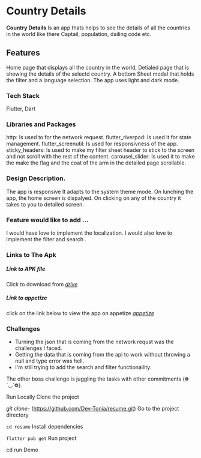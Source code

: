 # **Country Details**
**Country Details** Is an app thats helps to see the details of all the countries in the world like there Captail, population, dailing code etc.

## Features
Home page that displays all the country in the world,
Detialed page that is showing the details of the selectd country.
A bottom Sheet modal that holds the filter and a language selection.
The app uses light and dark mode.


### Tech Stack
 Flutter, Dart

### Libraries and Packages

  http: Is used to for the network request.
  flutter_riverpod: Is used it for state management.
  flutter_screenutil: Is used for responsivness of the app.
  sticky_headers: Is used to make my filter sheet header to stick to the screen and not scroll with the rest of the content.
  carousel_slider: Is used it to make the make the flag and the coat of the arm in the detailed page scrollable.




### Design Description. 
The app is responsive
It adapts to the system theme mode.
On lunching the app, the home screen is dispalyed.
On clicking on any of the country it takes to you to detailed screen.

### Feature would like to add ...
I would have love to implement the localization.
I would also love to implement the filter and search .



### Links to The Apk
##### Link to APK file
Click to download from [_drive_](https://drive.google.com/file/d/1IZ1BOQpnr5QbqiEi0EuSaHdWvFXS1082/view?usp=share_link "gogle drive")
##### Link to appetize
click on the link below to view the app on appetize
[_appetize_](http://bit.ly/3TOTEmd "appetize")
### Challenges
 * Turning the json that is coming from the network requst was the challenges I faced.
 * Getting the data that is coming from the api to work without throwing a null and type error was hell. 
 * I'm still trying to add the search and filter functionaility. 

The other boss challenge is juggling the tasks with other commitments (❁´◡`❁).

Run Locally
Clone the project

  _git clone-_ (https://github.com/Dev-Tonia/resume.git)
Go to the project directory

  `cd resume`
Install dependencies

  `flutter pub get`
Run project

  cd run
Demo